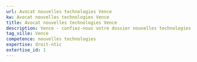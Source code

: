 ```yaml
---
url: Avocat nouvelles technologies Vence
kw: Avocat nouvelles technologies Vence
title: Avocat nouvelles technologies Vence
description: Vence - confiez-nous votre dossier nouvelles technologies
tag_ville: Vence
competence: nouvelles technologies
expertise: droit-ntic
extertise_id: 1
---
```

